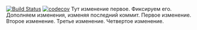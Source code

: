[![Build Status](https://travis-ci.org/Denis-Sotnikov/job4j_threads.svg?branch=master)](https://travis-ci.org/Denis-Sotnikov/job4j_threads)
[![codecov](https://codecov.io/gh/Denis-Sotnikov/job4j_threads/branch/master/graph/badge.svg?token=LGCA6Y5TTP)](https://codecov.io/gh/Denis-Sotnikov/job4j_threads)
Тут изменение первое. Фиксируем его.
Дополняем изменения, изменяя последний коммит.
Первое изменение.
Второе изменение.
Третье изменение.
Четвертое изменение.